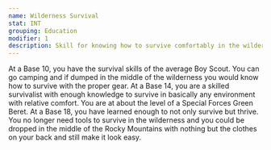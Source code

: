 ```yaml
---
name: Wilderness Survival
stat: INT
grouping: Education
modifier: 1
description: Skill for knowing how to survive comfortably in the wilderness. This knowledge includes how to set traps, forage for wood, track game, build shelters, and make fires.
---
```


At a Base 10, you have the survival skills of the
average Boy Scout. You can go camping and if
dumped in the middle of the wilderness you would
know how to survive with the proper gear. At a Base
14, you are a skilled survivalist with enough knowledge
to survive in basically any environment with relative
comfort. You are at about the level of a Special
Forces Green Beret. At a Base 18, you have learned
enough to not only survive but thrive. You no longer
need tools to survive in the wilderness and you could
be dropped in the middle of the Rocky Mountains with
nothing but the clothes on your back and still make it
look easy.
